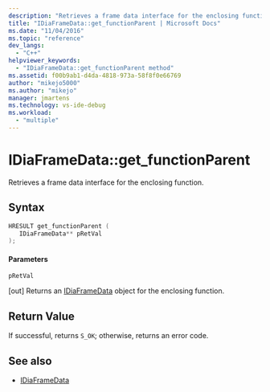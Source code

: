 ```yaml
---
description: "Retrieves a frame data interface for the enclosing function."
title: "IDiaFrameData::get_functionParent | Microsoft Docs"
ms.date: "11/04/2016"
ms.topic: "reference"
dev_langs:
  - "C++"
helpviewer_keywords:
  - "IDiaFrameData::get_functionParent method"
ms.assetid: f00b9ab1-d4da-4818-973a-58f8f0e66769
author: "mikejo5000"
ms.author: "mikejo"
manager: jmartens
ms.technology: vs-ide-debug
ms.workload:
  - "multiple"
---
```

# IDiaFrameData::get_functionParent
Retrieves a frame data interface for the enclosing function.

## Syntax

```C++
HRESULT get_functionParent ( 
   IDiaFrameData** pRetVal
);
```

#### Parameters
 `pRetVal`

[out] Returns an [IDiaFrameData](../../debugger/debug-interface-access/idiaframedata.md) object for the enclosing function.

## Return Value
 If successful, returns `S_OK`; otherwise, returns an error code.

## See also
- [IDiaFrameData](../../debugger/debug-interface-access/idiaframedata.md)
